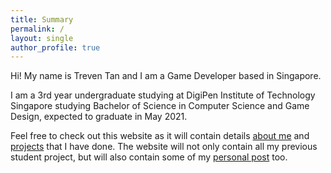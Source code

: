 ```yaml
---
title: Summary
permalink: /
layout: single
author_profile: true
---
```


Hi! My name is Treven Tan and I am a Game Developer based in Singapore.  

I am a 3rd year undergraduate studying at DigiPen Institute of Technology Singapore studying Bachelor of Science in Computer Science and Game Design, expected to graduate in May 2021.  

Feel free to check out this website as it will contain details [about me](about.md) and [projects](projects.md) that I have done. The website will not only contain all my previous student project, but will also contain some of my [personal post](mypost.md) too.  

